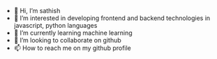 - 👋 Hi, I’m sathish
- 👀 I’m interested in developing frontend and backend technologies in javascript, python languages
- 🌱 I’m currently learning machine learning
- 💞️ I’m looking to collaborate on github
- 📫 How to reach me on my github profile

<!---
sathish39893/sathish39893 is a ✨ special ✨ repository because its `README.md` (this file) appears on your GitHub profile.
You can click the Preview link to take a look at your changes.
--->
